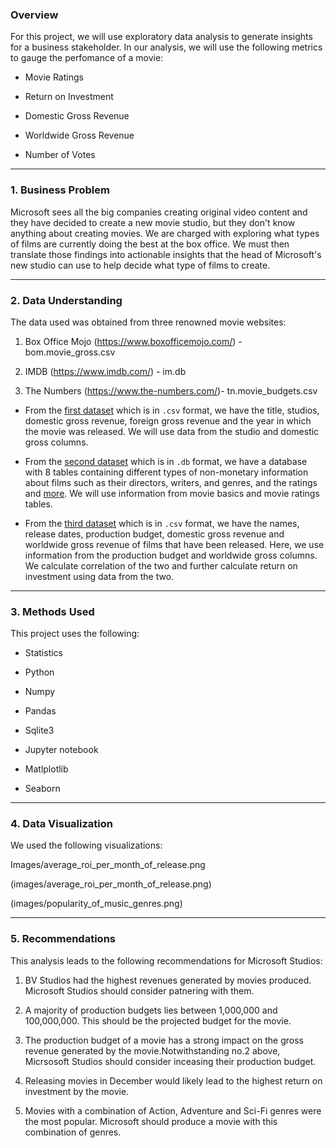 ### Overview

For this project, we will use exploratory data analysis to generate insights for a business stakeholder. In our analysis, we will use the following metrics to gauge the perfomance of a movie:

 * Movie Ratings

 * Return on Investment

 * Domestic Gross Revenue 

 * Worldwide Gross Revenue

 * Number of Votes

---

### 1. Business Problem

Microsoft sees all the big companies creating original video content and they have decided to create a new movie studio, but they don't know anything about creating movies. We are charged with exploring what types of films are currently doing the best at the box office. We must then translate those findings into actionable insights that the head of Microsoft's new studio can use to help decide what type of films to create.

---

### 2. Data Understanding
The data used was obtained from three renowned movie websites:

 1. Box Office Mojo (https://www.boxofficemojo.com/) - bom.movie_gross.csv

 2. IMDB (https://www.imdb.com/) - im.db

 3. The Numbers (https://www.the-numbers.com/)- tn.movie_budgets.csv
 
 * From the [first dataset](bom.movie_gross.csv) which is in `.csv` format, we have the title, studios, domestic gross revenue, foreign gross revenue and the year in which the movie was released. We will use data from the studio and domestic gross columns.
 
 * From the [second dataset](im.db) which is in `.db` format, we have a database with 8 tables containing different types of non-monetary information about films such as their directors, writers, and genres, and the ratings and [more](images/imdb_data_erd.jpeg). We will use information from movie basics and movie ratings tables.
 
 * From the [third dataset](data/tn.movie_budgets.csv.gz) which is in `.csv` format, we have the names, release dates, production budget, domestic gross revenue and worldwide gross revenue of films that have been released. Here, we use information from the production budget and worldwide gross columns. We calculate correlation of the two and further calculate return on investment using data from the two.

---

### 3. Methods Used

This project uses the following:

 * Statistics 

 * Python
 
 * Numpy

 * Pandas
 
 * Sqlite3
 
 * Jupyter notebook
 
 * Matlplotlib
 
 * Seaborn

---

### 4. Data Visualization

We used the following visualizations:

Images/average_roi_per_month_of_release.png

(images/average_roi_per_month_of_release.png)

(images/popularity_of_music_genres.png)

---

### 5. Recommendations
This analysis leads to the following recommendations for Microsoft Studios:

1. BV Studios had the highest revenues generated by movies produced. Microsoft Studios should consider patnering with them.

2. A majority of production budgets lies between 1,000,000 and 100,000,000. This should be the projected budget for the movie.

3. The production budget of a movie has a strong impact on the gross revenue generated by the movie.Notwithstanding no.2 above, Micrsosoft Studios should consider inceasing their production budget.

4. Releasing movies in December would likely lead to the highest return on investment by the movie.

5. Movies with a combination of Action, Adventure and Sci-Fi genres were the most popular. Microsoft should produce a movie with this combination of genres.
